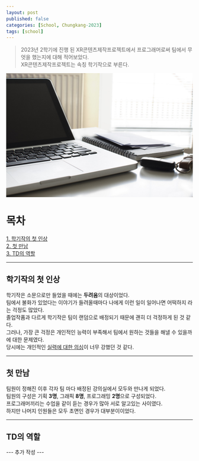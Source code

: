```yaml
---
layout: post
published: false
categories: [School, Chungkang-2023]
tags: [school]
---
```


> 2023년 2학기에 진행 된 XR콘텐츠제작프로젝트에서 프로그래머로써 팀에서 무엇을 했는지에 대해 적어보았다.<br>
> XR콘텐츠제작프로젝트는 속칭 학기작으로 부른다.

![Main Img](assets/img/posts/2024-01-14/main.jpg)

# 목차

[1. 학기작의 첫 인상](#학기작의-첫-인상) <br>
[2. 첫 만남](#첫-만남) <br>
[3. TD의 역할](#td의-역할) <br>

<hr>

## 학기작의 첫 인상

학기작은 소문으로만 들었을 때에는 **두려움**의 대상이었다.
<br>
팀에서 불화가 있었다는 이야기가 들려올때마다 나에게 이런 일이 일어나면 어떡하지 라는 걱정도 많았다.
<br>
졸업작품과 다르게 학기작은 팀이 랜덤으로 배정되기 때문에 괜히 더 걱정하게 된 것 같다.
<br>
그러나, 가장 큰 걱정은 개인적인 능력이 부족해서 팀에서 원하는 것들을 해낼 수 있을까에 대한 문제였다.
<br>
당시에는 개인적인 <u>실력에 대한 의심</u>이 너무 강했던 것 같다.
<br>

<hr>

## 첫 만남

팀원이 정해진 이후 각자 팀 마다 배정된 강의실에서 모두와 만나게 되었다.
<br>
팀원의 구성은 기획 **3명**, 그래픽 **8명**, 프로그래밍 **2명**으로 구성되었다.
<br>
프로그래머끼리는 수업을 같이 듣는 경우가 많아 서로 알고있는 사이였다.
<br>
하지만 나머지 인원들은 모두 초면인 경우가 대부분이이었다.
<br>

<hr>

## TD의 역할

--- 추가 작성 ---
